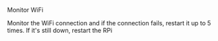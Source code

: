 Monitor WiFi

Monitor the WiFi connection and if the connection fails, restart it up to 5 times. If it's still down, restart the RPi
